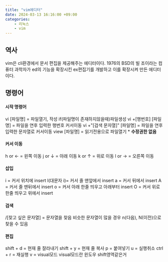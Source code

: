 ```yaml
---
title: "vim에디터"
date: 2024-03-13 16:16:00 +09:00
categories: 
    - 리눅스
    - vim
---
```

## 역사
vim은 cli환경에서 문서 편집을 제공해주는 에디터이다. 
1976의 BSD의 빌 조이라는 컴퓨터 과학자가 ed의 기능을 확장시킨 ex편집기를 개발하고 이를 확장시켜 만든 에디터이다.
## 명령어
#### 시작 명령어
vi [파일명]		= 파일열기, 작성 if(파일명이 존재하지않을때)파일생성
vi +[행번호] [파일명]	= 파일을 연후 입력한 행번호 커서이동
vi +"[검색 문자열]" [파일명]	= 파일을 연후 입력한 문자열로 커서이동
view [파일명]		= 읽기전용으로 파일열기 * **수정권한 없음**

#### 커서 이동
h 	or ←	= 왼쪽 이동
j  	or ↓	= 아래 이동
k 	or ↑	= 위로 이동
l  	or →	= 오른쪽 이동

#### 삽입
i	= 커서 위치에 insert
l(대문자 i)= 커서 줄 맨앞에서 insert
a	= 커서 뒤에서 insert
A	= 커서 줄 맨뒤에서 insert
o	= 커서 아래 한줄 띄우고 아래부터 insert
O	= 커서 위로 한줄 띄우고 위에서 insert
#### 검색
/[찾고 싶은 문자열]	= 문자열을 찾음 비슷한 문자열이 많을 경우 n(다음), N(이전)으로 찾을 수 있음

#### 편집
shift + d	= 현재 줄 잘라내기
shift + y	= 현재 줄 복사
p	= 붙여넣기
u	= 실행취소
ctrl + r   = 재실행
v	= visual모드 visual모드란 윈도우 shift영역같은거








